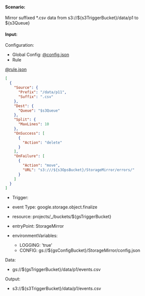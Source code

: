 #### Scenario:

Mirror suffixed *.csv data from s3://${s3TriggerBucket}/data/p1 to ${s3Queue}

#### Input:

Configuration:

* Global Config: [@config,json](../../../config/s3.json)
* Rule

[@rule.json](rule.json)
```json
[
  {
    "Source": {
      "Prefix": "/data/p11",
      "Suffix": ".csv"
    },
    "Dest": {
      "Queue": "$s3Queue"
    },
    "Split": {
      "MaxLines": 10
    },
    "OnSuccess": [
      {
        "Action": "delete"
      }
    ],
    "OnFailure": [
      {
        "Action": "move",
        "URL": "s3:///${s3OpsBucket}/StorageMirror/errors/"
      }
    ]
  }
]
```

* Trigger:

* event Type: google.storage.object.finalize
* resource: projects/_/buckets/${gsTriggerBucket}
* entryPoint: StorageMirror
* environmentVariables:
  - LOGGING: 'true'
  - CONFIG: gs://${gsConfigBucket}/StorageMirror/config.json
 


Data:
- gs://${gsTriggerBucket}/data/p1/events.csv


Output:
- s3://${s3TriggerBucket}/data/p1/events.csv
